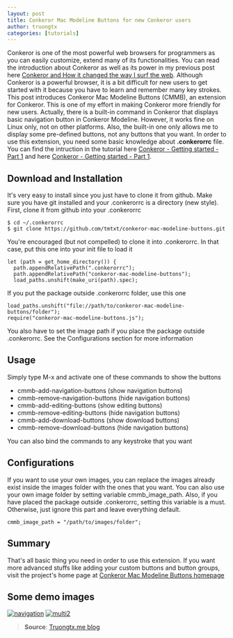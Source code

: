 ```yaml
---
layout: post
title: Conkeror Mac Modeline Buttons for new Conkeror users
author: truongtx
categories: [tutorials]
---
```


Conkeror is one of the most powerful web browsers for programmers as you can easily customize,
extend many of its functionalities. You can read the introduction about Conkeror as well as its
power in my previous post here [Conkeror and How it changed the way I surf the
web](http://rmitc.org/2012/12/conkeror-and-how-it-changed-the-way-i-surf-the-web/ "Conkeror and How
it changed the way I surf the web").  Although Conkeror is a powerful browser, it is a bit
difficult for new users to get started with it because you have to learn and remember many key
strokes. This post introduces Conkeror Mac Modeline Buttons (CMMB), an extension for Conkeror. This
is one of my effort in making Conkeror more friendly for new users. Actually, there is a built-in
command in Conkeror that displays basic navigation button in Conkeror Modeline.  However, it works
fine on Linux only, not on other platforms. Also, the built-in one only allows me to display some
pre-defined buttons, not any buttons that you want. In order to use this extension, you need some
basic knowledge about **.conkerorrc** file. You can find the intruction in the tutorial here
[Conkeror - Getting started - Part 1](http://rmitc.org/2013/01/conkeror-getting-started-part-1/)
and here [Conkeror - Getting started - Part
1](http://rmitc.org/2013/01/conkeror-getting-started-part-2/).

## Download and Installation

It's very easy to install since you just have to clone it from github.  Make sure you have git
installed and your .conkerorrc is a directory (new style). First, clone it from github into your
.conkerorrc

```
$ cd ~/.conkerorrc
$ git clone https://github.com/tmtxt/conkeror-mac-modeline-buttons.git
```

You're encouraged (but not compelled)
to clone it into .conkerorrc. In that case, put this one into your init file to load it

```
let (path = get_home_directory()) {
  path.appendRelativePath(".conkerorrc");
  path.appendRelativePath("conkeror-mac-modeline-buttons");
  load_paths.unshift(make_uri(path).spec);
```

If you put the package outside .conkerorrc folder, use this one

```
load_paths.unshift("file://path/to/conkeror-mac-modeline-buttons/folder");
require("conkeror-mac-modeline-buttons.js");
```

You also have to set the image path if you place the package outside .conkerorrc. See the
Configurations section for more information

## Usage

Simply type M-x and activate one of these commands to show the buttons

-   cmmb-add-navigation-buttons (show navigation buttons)
-   cmmb-remove-navigation-buttons (hide navigation buttons)
-   cmmb-add-editing-buttons (show editing buttons)
-   cmmb-remove-editing-buttons (hide navigation buttons)
-   cmmb-add-download-buttons (show download buttons)
-   cmmb-remove-download-buttons (hide navigation buttons)

You can also bind the commands to any keystroke that you want

## Configurations

If you want to use your own images, you can replace the images already exist inside the images
folder with the ones that you want. You can also use your own image folder by setting variable
cmmb\_image\_path. Also, if you have placed the package outside .conkerorrc, setting this variable
is a must. Otherwise, just ignore this part and leave everything default.

```
cmmb_image_path = "/path/to/images/folder";
```

## Summary

That's all basic thing you need in order to use this extension. If you want more advanced stuffs
like adding your custom buttons and button groups, visit the project's home page at [Conkeror Mac
Modeline Buttons homepage](http://truongtx.me/conkeror-mac-modeline-buttons.html)

## Some demo images

[![navigation](http://rmitc.org/wp-content/uploads/2013/10/navigation.png)](http://rmitc.org/wp-content/uploads/2013/10/navigation.png)
[![multi2](http://rmitc.org/wp-content/uploads/2013/10/multi2.png)](http://rmitc.org/wp-content/uploads/2013/10/multi2.png)

> **Source**: [Truongtx.me blog](http://truongtx.me/conkeror-mac-modeline-buttons.html "Truongtx.me
> blog")
